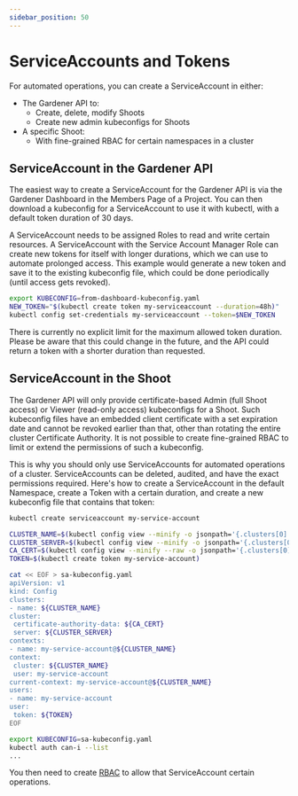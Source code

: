 ```yaml
---
sidebar_position: 50
---
```


# ServiceAccounts and Tokens

For automated operations, you can create a ServiceAccount in either:

* The Gardener API to:
  * Create, delete, modify Shoots
  * Create new admin kubeconfigs for Shoots
* A specific Shoot:
  * With fine-grained RBAC for certain namespaces in a cluster

## ServiceAccount in the Gardener API

The easiest way to create a ServiceAccount for the Gardener API is via the Gardener Dashboard in the Members Page of a Project. You can then download a kubeconfig for a ServiceAccount to use it with kubectl, with a default token duration of 30 days.

A ServiceAccount needs to be assigned Roles to read and write certain resources. A ServiceAccount with the Service Account Manager Role can create new tokens for itself with longer durations, which we can use to automate prolonged access. This example would generate a new token and save it to the existing kubeconfig file, which could be done periodically (until access gets revoked).

  ```bash
export KUBECONFIG=from-dashboard-kubeconfig.yaml
NEW_TOKEN="$(kubectl create token my-serviceaccount --duration=48h)"
kubectl config set-credentials my-serviceaccount --token=$NEW_TOKEN
```

There is currently no explicit limit for the maximum allowed token duration. Please be aware that this could change in the future, and the API could return a token with a shorter duration than requested.

## ServiceAccount in the Shoot

The Gardener API will only provide certificate-based Admin (full Shoot access) or Viewer (read-only access) kubeconfigs for a Shoot. Such kubeconfig files have an embedded client certificate with a set expiration date and cannot be revoked earlier than that, other than rotating the entire cluster Certificate Authority. It is not possible to create fine-grained RBAC to limit or extend the permissions of such a kubeconfig.

This is why you should only use ServiceAccounts for automated operations of a cluster. ServiceAccounts can be deleted, audited, and have the exact permissions required. Here's how to create a ServiceAccount in the default Namespace, create a Token with a certain duration, and create a new kubeconfig file that contains that token:

   ```bash
kubectl create serviceaccount my-service-account

CLUSTER_NAME=$(kubectl config view --minify -o jsonpath='{.clusters[0].name}')
CLUSTER_SERVER=$(kubectl config view --minify -o jsonpath='{.clusters[0].cluster.server}')
CA_CERT=$(kubectl config view --minify --raw -o jsonpath='{.clusters[0].cluster.certificate-authority-data}')
TOKEN=$(kubectl create token my-service-account)

cat << EOF > sa-kubeconfig.yaml
apiVersion: v1
kind: Config
clusters:
- name: ${CLUSTER_NAME}
  cluster:
    certificate-authority-data: ${CA_CERT}
    server: ${CLUSTER_SERVER}
contexts:
- name: my-service-account@${CLUSTER_NAME}
  context:
    cluster: ${CLUSTER_NAME}
    user: my-service-account
current-context: my-service-account@${CLUSTER_NAME}
users:
- name: my-service-account
  user:
    token: ${TOKEN}
EOF

export KUBECONFIG=sa-kubeconfig.yaml
kubectl auth can-i --list
...
```

You then need to create [RBAC](https://kubernetes.io/docs/reference/access-authn-authz/rbac/) to allow that ServiceAccount certain operations.
